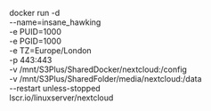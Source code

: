 docker run -d \
  --name=insane_hawking \
  -e PUID=1000 \
  -e PGID=1000 \
  -e TZ=Europe/London \
  -p 443:443 \
  -v /mnt/S3Plus/SharedDocker/nextcloud:/config \
  -v /mnt/S3Plus/SharedFolder/media/nextcloud:/data \
  --restart unless-stopped \
  lscr.io/linuxserver/nextcloud

